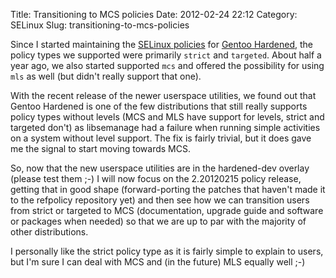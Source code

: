 Title: Transitioning to MCS policies
Date: 2012-02-24 22:12
Category: SELinux
Slug: transitioning-to-mcs-policies

Since I started maintaining the [SELinux
policies](http://hardened.gentoo.org/selinux) for [Gentoo
Hardened](http://hardened.gentoo.org), the policy types we supported
were primarily `strict` and `targeted`. About half a year ago, we also
started supported `mcs` and offered the possibility for using `mls` as
well (but didn't really support that one).

With the recent release of the newer userspace utilities, we found out
that Gentoo Hardened is one of the few distributions that still really
supports policy types without levels (MCS and MLS have support for
levels, strict and targeted don't) as libsemanage had a failure when
running simple activities on a system without level support. The fix is
fairly trivial, but it does gave me the signal to start moving towards
MCS.

So, now that the new userspace utilities are in the hardened-dev overlay
(please test them ;-) I will now focus on the 2.20120215 policy release,
getting that in good shape (forward-porting the patches that haven't
made it to the refpolicy repository yet) and then see how we can
transition users from strict or targeted to MCS (documentation, upgrade
guide and software or packages when needed) so that we are up to par
with the majority of other distributions.

I personally like the strict policy type as it is fairly simple to
explain to users, but I'm sure I can deal with MCS and (in the future)
MLS equally well ;-)

